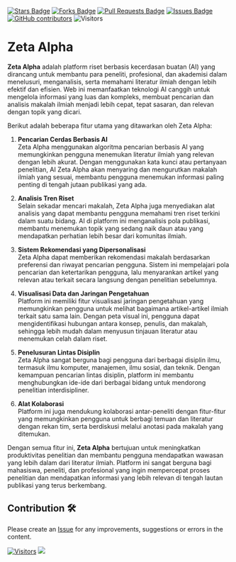 <a href="https://github.com/drshahizan/Generative-AI-Playground/stargazers"><img src="https://img.shields.io/github/stars/drshahizan/Generative-AI-Playground" alt="Stars Badge"/></a>
<a href="https://github.com/drshahizan/Generative-AI-Playground/network/members"><img src="https://img.shields.io/github/forks/drshahizan/Generative-AI-Playground" alt="Forks Badge"/></a>
<a href="https://github.com/drshahizan/Generative-AI-Playground/pulls"><img src="https://img.shields.io/github/issues-pr/drshahizan/Generative-AI-Playground" alt="Pull Requests Badge"/></a>
<a href="https://github.com/drshahizan/Generative-AI-Playground"><img src="https://img.shields.io/github/issues/drshahizan/Generative-AI-Playground" alt="Issues Badge"/></a>
<a href="https://github.com/drshahizan/Generative-AI-Playground/graphs/contributors"><img alt="GitHub contributors" src="https://img.shields.io/github/contributors/drshahizan/Generative-AI-Playground?color=2b9348"></a>
![Visitors](https://api.visitorbadge.io/api/visitors?path=https%3A%2F%2Fgithub.com%2Fdrshahizan%2Fai-tools&labelColor=%23d9e3f0&countColor=%23697689&style=flat)

# Zeta Alpha

**Zeta Alpha** adalah platform riset berbasis kecerdasan buatan (AI) yang dirancang untuk membantu para peneliti, profesional, dan akademisi dalam menelusuri, menganalisis, serta memahami literatur ilmiah dengan lebih efektif dan efisien. Web ini memanfaatkan teknologi AI canggih untuk mengelola informasi yang luas dan kompleks, membuat pencarian dan analisis makalah ilmiah menjadi lebih cepat, tepat sasaran, dan relevan dengan topik yang dicari.

Berikut adalah beberapa fitur utama yang ditawarkan oleh Zeta Alpha:

1. **Pencarian Cerdas Berbasis AI**  
   Zeta Alpha menggunakan algoritma pencarian berbasis AI yang memungkinkan pengguna menemukan literatur ilmiah yang relevan dengan lebih akurat. Dengan menggunakan kata kunci atau pertanyaan penelitian, AI Zeta Alpha akan menyaring dan mengurutkan makalah ilmiah yang sesuai, membantu pengguna menemukan informasi paling penting di tengah jutaan publikasi yang ada.

2. **Analisis Tren Riset**  
   Selain sekadar mencari makalah, Zeta Alpha juga menyediakan alat analisis yang dapat membantu pengguna memahami tren riset terkini dalam suatu bidang. AI di platform ini menganalisis pola publikasi, membantu menemukan topik yang sedang naik daun atau yang mendapatkan perhatian lebih besar dari komunitas ilmiah.

3. **Sistem Rekomendasi yang Dipersonalisasi**  
   Zeta Alpha dapat memberikan rekomendasi makalah berdasarkan preferensi dan riwayat pencarian pengguna. Sistem ini mempelajari pola pencarian dan ketertarikan pengguna, lalu menyarankan artikel yang relevan atau terkait secara langsung dengan penelitian sebelumnya.

4. **Visualisasi Data dan Jaringan Pengetahuan**  
   Platform ini memiliki fitur visualisasi jaringan pengetahuan yang memungkinkan pengguna untuk melihat bagaimana artikel-artikel ilmiah terkait satu sama lain. Dengan peta visual ini, pengguna dapat mengidentifikasi hubungan antara konsep, penulis, dan makalah, sehingga lebih mudah dalam menyusun tinjauan literatur atau menemukan celah dalam riset.

5. **Penelusuran Lintas Disiplin**  
   Zeta Alpha sangat berguna bagi pengguna dari berbagai disiplin ilmu, termasuk ilmu komputer, manajemen, ilmu sosial, dan teknik. Dengan kemampuan pencarian lintas disiplin, platform ini membantu menghubungkan ide-ide dari berbagai bidang untuk mendorong penelitian interdisipliner.

6. **Alat Kolaborasi**  
   Platform ini juga mendukung kolaborasi antar-peneliti dengan fitur-fitur yang memungkinkan pengguna untuk berbagi temuan dan literatur dengan rekan tim, serta berdiskusi melalui anotasi pada makalah yang ditemukan.

Dengan semua fitur ini, **Zeta Alpha** bertujuan untuk meningkatkan produktivitas penelitian dan membantu pengguna mendapatkan wawasan yang lebih dalam dari literatur ilmiah. Platform ini sangat berguna bagi mahasiswa, peneliti, dan profesional yang ingin mempercepat proses penelitian dan mendapatkan informasi yang lebih relevan di tengah lautan publikasi yang terus berkembang.
## Contribution 🛠️
Please create an [Issue](https://github.com/drshahizan/Generative-AI-Playground/issues) for any improvements, suggestions or errors in the content.

[![Visitors](https://api.visitorbadge.io/api/visitors?path=https%3A%2F%2Fgithub.com%2Fdrshahizan&labelColor=%23697689&countColor=%23555555&style=plastic)](https://visitorbadge.io/status?path=https%3A%2F%2Fgithub.com%2Fdrshahizan)
![](https://hit.yhype.me/github/profile?user_id=81284918)




